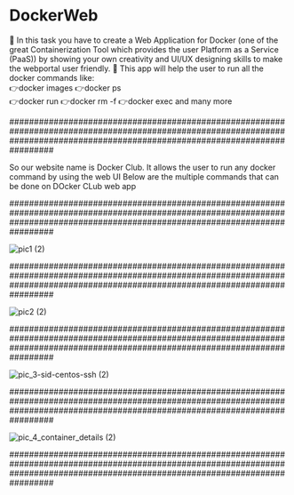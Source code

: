 # DockerWeb
 📌 In this task you have to create a Web Application for Docker (one of the great Containerization Tool which provides the user Platform as a Service (PaaS)) by showing your own creativity and UI/UX designing skills to make the webportal user friendly.
 📌 This app will help the user to run all the docker commands like:  
 👉docker images
 👉docker ps   
 👉docker run 
 👉docker rm -f 
 👉docker exec  and many more
 
 #################################################################################################################################################################################
 
 
 So our website name is Docker Club. It allows the user to run any docker command by using the web UI
 Below are the multiple commands that can be done on DOcker CLub web app
 
 
  #################################################################################################################################################################################

![pic1 (2)](https://user-images.githubusercontent.com/61656756/123462035-702c5200-d607-11eb-84fb-a32f00047ca2.jpg)

 #################################################################################################################################################################################



![pic2 (2)](https://user-images.githubusercontent.com/61656756/123462039-71f61580-d607-11eb-9ce7-45ed283a1e45.jpg)


 #################################################################################################################################################################################


![pic_3-sid-centos-ssh (2)](https://user-images.githubusercontent.com/61656756/123462048-73bfd900-d607-11eb-9a07-4e1e675901e3.jpg)

 #################################################################################################################################################################################


![pic_4_container_details (2)](https://user-images.githubusercontent.com/61656756/123462054-75899c80-d607-11eb-9122-042ba87ce570.jpg)
 
 #################################################################################################################################################################################

